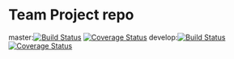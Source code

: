 # Team Project repo
master:[![Build Status](https://app.travis-ci.com/gcivil-nyu-org/INET-Wednesday-Spring2024-Team-3.svg?token=MY9L9yB3gev7shxrKkWs&branch=master)](https://app.travis-ci.com/gcivil-nyu-org/INET-Wednesday-Spring2024-Team-3) [![Coverage Status](https://coveralls.io/repos/github/gcivil-nyu-org/INET-Wednesday-Spring2024-Team-3/badge.svg?branch=yibotest2)](https://coveralls.io/github/gcivil-nyu-org/INET-Wednesday-Spring2024-Team-3?branch=yibotest2)
develop:[![Build Status](https://app.travis-ci.com/gcivil-nyu-org/INET-Wednesday-Spring2024-Team-3.svg?token=MY9L9yB3gev7shxrKkWs&branch=develop)](https://app.travis-ci.com/gcivil-nyu-org/INET-Wednesday-Spring2024-Team-3) [![Coverage Status](https://coveralls.io/repos/github/gcivil-nyu-org/INET-Wednesday-Spring2024-Team-3/badge.svg?branch=user_feature)](https://coveralls.io/github/gcivil-nyu-org/INET-Wednesday-Spring2024-Team-3?branch=user_feature)
